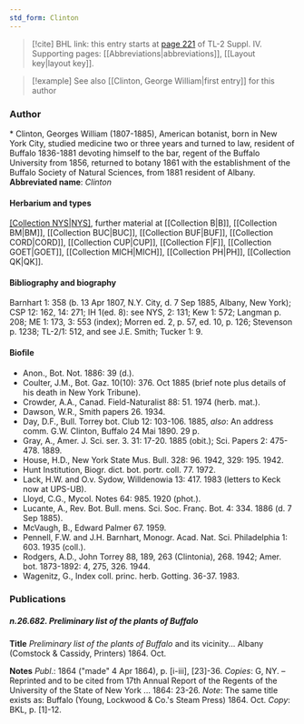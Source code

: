 ```yaml
---
std_form: Clinton
---
```


> [!cite] BHL link: this entry starts at [page 221](https://www.biodiversitylibrary.org/page/33265898) of TL-2 Suppl. IV.
> Supporting pages: [[Abbreviations|abbreviations]], [[Layout key|layout key]].

> [!example] See also [[Clinton, George William|first entry]] for this author

### Author

\* Clinton, Georges William (1807-1885), American botanist, born in New York City, studied medicine two or three years and turned to law, resident of Buffalo 1836-1881 devoting himself to the bar, regent of the Buffalo University from 1856, returned to botany 1861 with the establishment of the Buffalo Society of Natural Sciences, from 1881 resident of Albany. 
**Abbreviated name**: *Clinton*

#### Herbarium and types

[[Collection NYS|NYS]](Albany), further material at [[Collection B|B]], [[Collection BM|BM]], [[Collection BUC|BUC]], [[Collection BUF|BUF]], [[Collection CORD|CORD]], [[Collection CUP|CUP]], [[Collection F|F]], [[Collection GOET|GOET]], [[Collection MICH|MICH]], [[Collection PH|PH]], [[Collection QK|QK]].

#### Bibliography and biography

Barnhart 1: 358 (b. 13 Apr 1807, N.Y. City, d. 7 Sep 1885, Albany, New York); CSP 12: 162, 14: 271; IH 1(ed. 8): see NYS, 2: 131; Kew 1: 572; Langman p. 208; ME 1: 173, 3: 553 (index); Morren ed. 2, p. 57, ed. 10, p. 126; Stevenson p. 1238; TL-2/1: 512, and see J.E. Smith; Tucker 1: 9.

#### Biofile

- Anon., Bot. Not. 1886: 39 (d.).
- Coulter, J.M., Bot. Gaz. 10(10): 376. Oct 1885 (brief note plus details of his death in New York Tribune).
- Crowder, A.A., Canad. Field-Naturalist 88: 51. 1974 (herb. mat.).
- Dawson, W.R., Smith papers 26. 1934.
- Day, D.F., Bull. Torrey bot. Club 12: 103-106. 1885, *also*: An address comm. G.W. Clinton, Buffalo 24 Mai 1890. 29 p.
- Gray, A., Amer. J. Sci. ser. 3. 31: 17-20. 1885 (obit.); Sci. Papers 2: 475-478. 1889.
- House, H.D., New York State Mus. Bull. 328: 96. 1942, 329: 195. 1942.
- Hunt Institution, Biogr. dict. bot. portr. coll. 77. 1972.
- Lack, H.W. and O.v. Sydow, Willdenowia 13: 417. 1983 (letters to Keck now at UPS-UB).
- Lloyd, C.G., Mycol. Notes 64: 985. 1920 (phot.).
- Lucante, A., Rev. Bot. Bull. mens. Sci. Soc. Franç. Bot. 4: 334. 1886 (d. 7 Sep 1885).
- McVaugh, B., Edward Palmer 67. 1959.
- Pennell, F.W. and J.H. Barnhart, Monogr. Acad. Nat. Sci. Philadelphia 1: 603. 1935 (coll.).
- Rodgers, A.D., John Torrey 88, 189, 263 (Clintonia), 268. 1942; Amer. bot. 1873-1892: 4, 275, 326. 1944.
- Wagenitz, G., Index coll. princ. herb. Gotting. 36-37. 1983.

### Publications

##### n.26.682. Preliminary list of the plants of Buffalo

**Title**
*Preliminary list of the plants of Buffalo* and its vicinity... Albany (Comstock & Cassidy, Printers) 1864. Oct.

**Notes**
*Publ*.: 1864 ("made" 4 Apr 1864), p. \[i-iii\], \[23\]-36. *Copies*: G, NY. – Reprinted and to be cited from 17th Annual Report of the Regents of the University of the State of New York ... 1864: 23-26.
*Note*: The same title exists as: Buffalo (Young, Lockwood & Co.'s Steam Press) 1864. Oct.
*Copy*: BKL, p. \[1\]-12.

